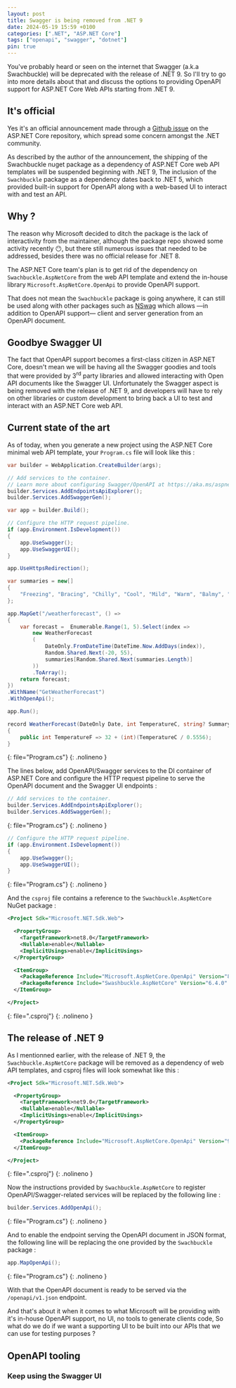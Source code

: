 ```yaml
---
layout: post
title: Swagger is being removed from .NET 9
date: 2024-05-19 15:59 +0100
categories: [".NET", "ASP.NET Core"]
tags: ["openapi", "swagger", "dotnet"]
pin: true
---
```


You've probably heard or seen on the internet that Swagger (a.k.a Swachbuckle) will be deprecated with the release of .NET 9. So I'll try to go into more details about that and discuss the options to providing OpenAPI support for ASP.NET Core Web APIs starting from .NET 9.

## It's official
Yes it's an official announcement made through a [Github issue](https://github.com/dotnet/aspnetcore/issues/54599) on the ASP.NET Core repository, which spread some concern amongst the .NET community.

As described by the author of the announcement, the shipping of the Swachbuckle nuget package as a dependency of ASP.NET Core web API templates will be suspended beginning with .NET 9,
The inclusion of the `Swachbuckle` package as a dependency dates back to .NET 5, which provided built-in support for OpenAPI along with a web-based UI to interact with and test an API.

## Why ?
The reason why Microsoft decided to ditch the package is the lack of interactivity from the maintainer, although the package repo showed some activity recently :no_mouth:, but there still numerous issues that needed to be addressed, besides there was no official release for .NET 8.

The ASP.NET Core team's plan is to get rid of the dependency on `Swachbuckle.AspNetCore` from the web API template and extend the in-house library `Microsoft.AspNetCore.OpenApi` to provide OpenAPI support.

That does not mean the `Swachbuckle` package is going anywhere, it can still be used along with other packages such as [NSwag](https://github.com/RicoSuter/NSwag) which allows —in addition to OpenAPI support— client and server generation from an OpenAPI document.

## Goodbye Swagger UI

The fact that OpenAPI support becomes a first-class citizen in ASP.NET Core, doesn't mean we will be having all the Swagger goodies and tools that were provided by 3<sup>rd</sup> party libraries and allowed interacting with Open API documents like the Swagger UI. Unfortunately the Swagger aspect is being removed with the release of .NET 9, and developers will have to rely on other libraries or custom development to bring back a UI to test and interact with an ASP.NET Core web API.

## Current state of the art

As of today, when you generate a new project using the ASP.NET Core minimal web API template, your `Program.cs` file will look like this :

```csharp
var builder = WebApplication.CreateBuilder(args);

// Add services to the container.
// Learn more about configuring Swagger/OpenAPI at https://aka.ms/aspnetcore/swashbuckle
builder.Services.AddEndpointsApiExplorer();
builder.Services.AddSwaggerGen();

var app = builder.Build();

// Configure the HTTP request pipeline.
if (app.Environment.IsDevelopment())
{
    app.UseSwagger();
    app.UseSwaggerUI();
}

app.UseHttpsRedirection();

var summaries = new[]
{
    "Freezing", "Bracing", "Chilly", "Cool", "Mild", "Warm", "Balmy", "Hot", "Sweltering", "Scorching"
};

app.MapGet("/weatherforecast", () =>
{
    var forecast =  Enumerable.Range(1, 5).Select(index =>
        new WeatherForecast
        (
            DateOnly.FromDateTime(DateTime.Now.AddDays(index)),
            Random.Shared.Next(-20, 55),
            summaries[Random.Shared.Next(summaries.Length)]
        ))
        .ToArray();
    return forecast;
})
.WithName("GetWeatherForecast")
.WithOpenApi();

app.Run();

record WeatherForecast(DateOnly Date, int TemperatureC, string? Summary)
{
    public int TemperatureF => 32 + (int)(TemperatureC / 0.5556);
}
```
{: file="Program.cs"}
{: .nolineno }

The lines below, add OpenAPI/Swagger services to the DI container of ASP.NET Core and configure the HTTP request pipeline to serve the OpenAPI document and the Swagger UI endpoints :

```csharp
// Add services to the container.
builder.Services.AddEndpointsApiExplorer();
builder.Services.AddSwaggerGen();
```
{: file="Program.cs"}
{: .nolineno }

```csharp
// Configure the HTTP request pipeline.
if (app.Environment.IsDevelopment())
{
    app.UseSwagger();
    app.UseSwaggerUI();
}
```
{: file="Program.cs"}
{: .nolineno }

And the `csproj` file contains a reference to the `Swachbuckle.AspNetCore` NuGet package :
```xml
<Project Sdk="Microsoft.NET.Sdk.Web">

  <PropertyGroup>
    <TargetFramework>net8.0</TargetFramework>
    <Nullable>enable</Nullable>
    <ImplicitUsings>enable</ImplicitUsings>
  </PropertyGroup>

  <ItemGroup>
    <PackageReference Include="Microsoft.AspNetCore.OpenApi" Version="8.0.5" />
    <PackageReference Include="Swashbuckle.AspNetCore" Version="6.4.0" />
  </ItemGroup>

</Project>
```
{: file=".csproj"}
{: .nolineno }

## The release of .NET 9

As I mentionned earlier, with the release of .NET 9, the `Swachbuckle.AspNetCore` package will be removed as a dependency of web API templates, and csproj files will look somewhat like this :

```xml
<Project Sdk="Microsoft.NET.Sdk.Web">

  <PropertyGroup>
    <TargetFramework>net9.0</TargetFramework>
    <Nullable>enable</Nullable>
    <ImplicitUsings>enable</ImplicitUsings>
  </PropertyGroup>

  <ItemGroup>
    <PackageReference Include="Microsoft.AspNetCore.OpenApi" Version="9.0.*-*" />
  </ItemGroup>

</Project>
```
{: file=".csproj"}
{: .nolineno }

Now the instructions provided by `Swachbuckle.AspNetCore` to register OpenAPI/Swagger-related services will be replaced by the following line :

```csharp
builder.Services.AddOpenApi();
```
{: file="Program.cs"}
{: .nolineno }

And to enable the endpoint serving the OpenAPI document in JSON format, the following line will be replacing the one provided by the `Swachbuckle` package :
```csharp
app.MapOpenApi();
```
{: file="Program.cs"}
{: .nolineno }

With that the OpenAPI document is ready to be served via the `/openapi/v1.json` endpoint.

And that's about it when it comes to what Microsoft will be providing with it's in-house OpenAPI support, no UI, no tools to generate clients code, So what do we do if we want  a supporting UI to be built into our APIs that we can use for testing purposes ?

## OpenAPI tooling

### Keep using the Swagger UI


